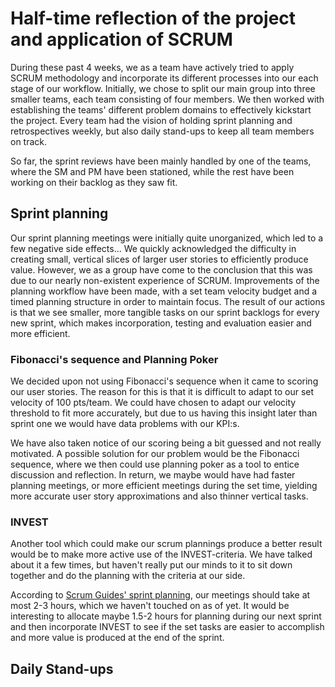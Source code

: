 # Half-time reflection of the project and application of SCRUM

During these past 4 weeks, we as a team have actively tried to apply SCRUM methodology and incorporate its different processes into our each stage of our workflow. Initially, we chose to split our main group into three smaller teams, each team consisting of four members. We then worked with establishing the teams' different problem domains to effectively kickstart the project. Every team had the vision of holding sprint planning and retrospectives weekly, but also daily stand-ups to keep all team members on track.

So far, the sprint reviews have been mainly handled by one of the teams, where the SM and PM have been stationed, while the rest have been working on their backlog as they saw fit.

## Sprint planning

Our sprint planning meetings were initially quite unorganized, which led to a few negative side effects... We quickly acknowledged the difficulty in creating small, vertical slices of larger user stories to efficiently produce value. However, we as a group have come to the conclusion that this was due to our nearly non-existent experience of SCRUM. Improvements of the planning workflow have been made, with a set team velocity budget and a timed planning structure in order to maintain focus. The result of our actions is that we see smaller, more tangible tasks on our sprint backlogs for every new sprint, which makes incorporation, testing and evaluation easier and more efficient.

### Fibonacci's sequence and Planning Poker

We decided upon not using Fibonacci's sequence when it came to scoring our user stories. The reason for this is that it is difficult to adapt to our set velocity of 100 pts/team. We could have chosen to adapt our velocity threshold to fit more accurately, but due to us having this insight later than sprint one we would have data problems with our KPI:s.

We have also taken notice of our scoring being a bit guessed and not really motivated. A possible solution for our problem would be the Fibonacci sequence, where we then could use planning poker as a tool to entice discussion and reflection. In return, we maybe would have had faster planning meetings, or more efficient meetings during the set time, yielding more accurate user story approximations and also thinner vertical tasks.

### INVEST

Another tool which could make our scrum plannings produce a better result would be to make more active use of the INVEST-criteria. We have talked about it a few times, but haven't really put our minds to it to sit down together and do the planning with the criteria at our side.

According to [Scrum Guides' sprint planning](http://www.scrumguides.org/scrum-guide.html#events-planning), our meetings should take at most 2-3 hours, which we haven't touched on as of yet. It would be interesting to allocate maybe 1.5-2 hours for planning during our next sprint and then incorporate INVEST to see if the set tasks are easier to accomplish and more value is produced at the end of the sprint.

## Daily Stand-ups

